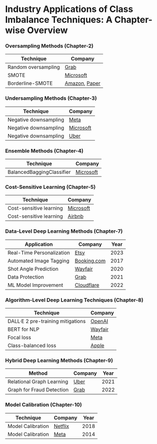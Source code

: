 # Industry Applications of Class Imbalance Techniques: A Chapter-wise Overview


### Oversampling Methods (Chapter-2)
| Technique            | Company                                                                                             |
|----------------------|-----------------------------------------------------------------------------------------------------|
| Random oversampling  | [Grab](https://engineering.grab.com/protecting-personal-data-in-grabs-imagery)                      |
| SMOTE                | [Microsoft](https://medium.com/data-science-at-microsoft/live-site-incident-escalation-forecast-566763a2178) |
| Borderline-SMOTE     | [Amazon](https://www.amazon.science/latest-news/deep-learning-machine-learning-computer-vision-applications-reducing-amazon-package-waste), [Paper](https://www.amazon.science/publications/position-paper-reducing-amazons-packaging-wasteusing-multimodal-deep-learning) |


### Undersampling Methods (Chapter-3)
| Technique              | Company                                                                                         |
|------------------------|-------------------------------------------------------------------------------------------------|
| Negative downsampling  | [Meta](https://doi.org/10.1145/2648584.2648589)                                                 |
| Negative downsampling  | [Microsoft](https://doi.org/10.1145/3041021.3054192)                                            |
| Negative downsampling  | [Uber](https://www.uber.com/blog/how-uber-optimizes-push-notifications-using-ml)                |


### Ensemble Methods (Chapter-4)
| Technique                 | Company                                                                                                 |
|---------------------------|---------------------------------------------------------------------------------------------------------|
| BalancedBaggingClassifier | [Microsoft](https://medium.com/data-science-at-microsoft/live-site-incident-escalation-forecast-566763a2178) |


### Cost-Sensitive Learning (Chapter-5)
| Technique                | Company                                                                                                           |
|--------------------------|-------------------------------------------------------------------------------------------------------------------|
| Cost-sensitive learning  | [Microsoft](https://doi.org/10.1145/3041021.3054192)                                                              |
| Cost-sensitive learning  | [Airbnb](https://medium.com/airbnb-engineering/machine-learning-powered-search-ranking-of-airbnb-experiences-110b4b1a0789) |


### Data-Level Deep Learning Methods (Chapter-7)
| Application             | Company                                                                                                               | Year |
|-----------------------|-----------------------------------------------------------------------------------------------------------------------|------|
| Real-Time Personalization | [Etsy](https://www.etsy.com/codeascraft/leveraging-real-time-user-actions-to-personalize-etsy-ads)                     | 2023 |
| Automated Image Tagging  | [Booking.com](https://booking.ai/automated-image-tagging-at-booking-com-7704f27dcc8b)                                  | 2017 |
| Shot Angle Prediction    | [Wayfair](https://www.aboutwayfair.com/tech-innovation/shot-angle-prediction-estimating-pose-angle-with-deep-learning-for-furniture-items-using-images-generated-from-3d-models) | 2020 |
| Data Protection          | [Grab](https://engineering.grab.com/protecting-personal-data-in-grabs-imagery)                                         | 2021 |
| ML Model Improvement     | [Cloudflare](https://blog.cloudflare.com/data-generation-and-sampling-strategies/)                                     | 2022 |



### Algorithm-Level Deep Learning Techniques (Chapter-8)
| Technique                | Company                                                                                                           |
|--------------------------|-------------------------------------------------------------------------------------------------------------------|
| DALL·E 2 pre-training mitigations | [OpenAI](https://openai.com/research/dall-e-2-pre-training-mitigations)                                           |
| BERT for NLP             | [Wayfair](https://www.aboutwayfair.com/tech-innovation/bert-does-business-implementing-the-bert-model-for-natural-language-processing-at-wayfair) |
| Focal loss               | [Meta](https://ai.meta.com/blog/community-standards-report)                                                       |
| Class-balanced loss      | [Apple](https://machinelearning.apple.com/research/mobile-applications-accessible)                                |

### Hybrid Deep Learning Methods (Chapter-9)
| Method                    | Company                                                                                       | Year |
|---------------------------|-----------------------------------------------------------------------------------------------|------|
| Relational Graph Learning | [Uber](https://www.uber.com/blog/fraud-detection)                                             | 2021 |
| Graph for Fraud Detection | [Grab](https://engineering.grab.com/graph-for-fraud-detection)                                | 2022 |


### Model Calibration (Chapter-10)
 | Technique           | Company                                                                                             | Year | 
|---------------------|-----------------------------------------------------------------------------------------------------|------|
| Model Calibration   | [Netflix](https://doi.org/10.1145/3240323.3240372)                                                   | 2018 |
| Model Calibration   | [Meta](https://doi.org/10.1145/2648584.2648589)                                                     | 2014 |


